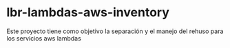 # lbr-lambdas-aws-inventory
Este proyecto tiene como objetivo la separación y el manejo del rehuso para los servicios aws lambdas
